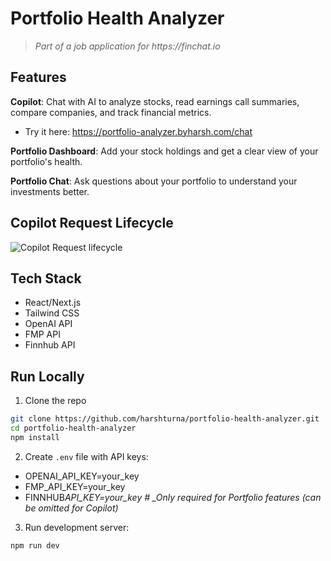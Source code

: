 # Portfolio Health Analyzer

> _Part of a job application for https://finchat.io_

## Features

**Copilot**: Chat with AI to analyze stocks, read earnings call summaries, compare companies, and track financial metrics.

- Try it here: https://portfolio-analyzer.byharsh.com/chat

**Portfolio Dashboard**: Add your stock holdings and get a clear view of your portfolio's health.

**Portfolio Chat**: Ask questions about your portfolio to understand your investments better.

## Copilot Request Lifecycle

![Copilot Request lifecycle](https://res.cloudinary.com/dlp6wui7r/image/upload/v1740342916/ecom/request-lifecycle_1_xil8ws.png)

## Tech Stack

- React/Next.js
- Tailwind CSS
- OpenAI API
- FMP API
- Finnhub API

## Run Locally

1. Clone the repo

```bash
git clone https://github.com/harshturna/portfolio-health-analyzer.git
cd portfolio-health-analyzer
npm install
```

2. Create `.env` file with API keys:

- OPENAI_API_KEY=your_key
- FMP_API_KEY=your_key
- FINNHUB*API_KEY=your_key # \_Only required for Portfolio features (can be omitted for Copilot)*

3.  Run development server:

```bash
npm run dev
```
